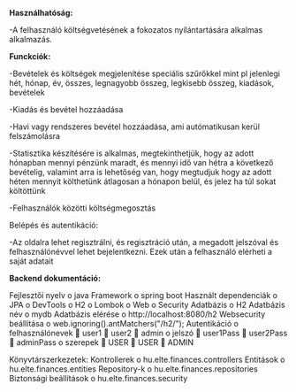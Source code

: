 **Használhatóság:**

-A felhasználó költségvetésének a fokozatos nyílántartására alkalmas alkalmazás.

**Funckciók:**

-Bevételek és költségek megjelenítése speciális szűrőkkel mint pl 
    jelenlegi hét, hónap, év, összes, legnagyobb összeg, legkisebb összeg, 
    kiadások, bevételek
    
-Kiadás és bevétel hozzáadása

-Havi vagy rendszeres bevétel hozzáadása, ami autómatikusan kerül felszámolásra

-Statisztika készítésére is alkalmas, megtekinthetjük, hogy az adott hónapban
    mennyi pénzünk maradt, és mennyi idő van hétra a következő bevételig, 
    valamint arra is lehetőség van, hogy megtudjuk hogy az adott héten mennyit
    költhetünk átlagosan a hónapon belül, és jelez ha túl sokat költöttünk
    
-Felhasználók közötti költségmegosztás

Belépés és autentikáció:

-Az oldalra lehet regisztrálni, és regisztráció után, a megadott jelszóval és 
    felhasználónévvel lehet bejelentkezni. Ezek után a felhasználó elérheti a 
    saját adatait


**Backend dokumentáció:**

Fejlesztői nyelv
o	java
Framework
o	spring boot
Használt dependenciák
o	JPA
o	DevTools
o	H2
o	Lombok
o	Web
o	Security
Adatbázis
o	H2
Adatbázis név
o	mydb
Adatbázis elérése
o	http://localhost:8080/h2
Websecurity beállítása
o	web.ignoring().antMatchers("/h2/");
Autentikáció
o	felhasználónevek
	    user1
	    user2
	    admin
o	jelszó
	    user1Pass
	    user2Pass
	    adminPass
o	szerepek
	    USER
	    USER
	    ADMIN

Könyvtárszerkezetek:
Kontrollerek
o	hu.elte.finances.controllers
Entitások
o	hu.elte.finances.entities
Repository-k
o	hu.elte.finances.repositories
Biztonsági beállítások
o	hu.elte.finances.security

